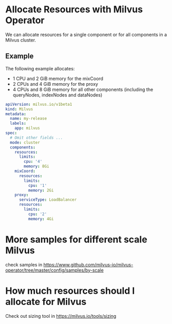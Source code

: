# Allocate Resources with Milvus Operator

We can allocate resources for a single component or for all components in a Milvus cluster.

## Example

The following example allocates:
- 1 CPU and 2 GiB memory for the mixCoord
- 2 CPUs and 4 GiB memory for the proxy
- 4 CPUs and 8 GiB memory for all other components (including the queryNodes, indexNodes and dataNodes)

```yaml
apiVersion: milvus.io/v1beta1
kind: Milvus
metadata:
  name: my-release
  labels:
    app: milvus
spec:
  # Omit other fields ...
  mode: cluster
  components:
    resources:
      limits:
        cpu: '4'
        memory: 8Gi
    mixCoord:
      resources:
        limits:
          cpu: '1'
          memory: 2Gi
    proxy:
      serviceType: LoadBalancer
      resources:
        limits:
          cpu: '2'
          memory: 4Gi
```

# More samples for different scale Milvus

check samples in https://www.github.com/milvus-io/milvus-operator/tree/master/config/samples/by-scale

# How much resources should I allocate for Milvus

Check out sizing tool in https://milvus.io/tools/sizing